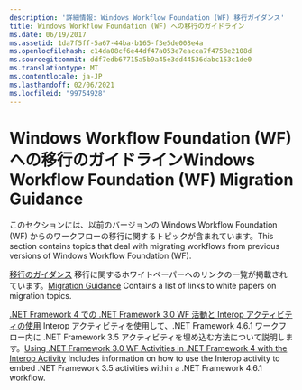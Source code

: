 ```yaml
---
description: '詳細情報: Windows Workflow Foundation (WF) 移行ガイダンス'
title: Windows Workflow Foundation (WF) への移行のガイドライン
ms.date: 06/19/2017
ms.assetid: 1da7f5ff-5a67-44ba-b165-f3e5de008e4a
ms.openlocfilehash: c14da08cf6e44df47a053e7eacca7f4758e2108d
ms.sourcegitcommit: ddf7edb67715a5b9a45e3dd44536dabc153c1de0
ms.translationtype: MT
ms.contentlocale: ja-JP
ms.lasthandoff: 02/06/2021
ms.locfileid: "99754928"
---
```

# <a name="windows-workflow-foundation-wf-migration-guidance"></a><span data-ttu-id="514b9-103">Windows Workflow Foundation (WF) への移行のガイドライン</span><span class="sxs-lookup"><span data-stu-id="514b9-103">Windows Workflow Foundation (WF) Migration Guidance</span></span>

<span data-ttu-id="514b9-104">このセクションには、以前のバージョンの Windows Workflow Foundation (WF) からのワークフローの移行に関するトピックが含まれています。</span><span class="sxs-lookup"><span data-stu-id="514b9-104">This section contains topics that deal with migrating workflows from previous versions of Windows Workflow Foundation (WF).</span></span>

<span data-ttu-id="514b9-105">[移行のガイダンス](migration-guidance.md) 移行に関するホワイトペーパーへのリンクの一覧が掲載されています。</span><span class="sxs-lookup"><span data-stu-id="514b9-105">[Migration Guidance](migration-guidance.md) Contains a list of links to white papers on migration topics.</span></span>

<span data-ttu-id="514b9-106">[.NET Framework 4 での .NET Framework 3.0 WF 活動と Interop アクティビティの使用](net-framework-3-0-wf-in-net-framework-4-interop.md) Interop アクティビティを使用して、.NET Framework 4.6.1 ワークフロー内に .NET Framework 3.5 アクティビティを埋め込む方法について説明します。</span><span class="sxs-lookup"><span data-stu-id="514b9-106">[Using .NET Framework 3.0 WF Activities in .NET Framework 4 with the Interop Activity](net-framework-3-0-wf-in-net-framework-4-interop.md) Includes information on how to use the Interop activity to embed .NET Framework 3.5 activities within a .NET Framework 4.6.1 workflow.</span></span>
